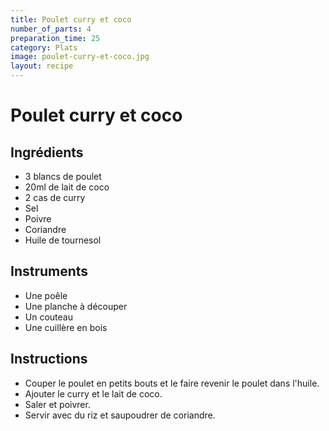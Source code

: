 ```yaml
---
title: Poulet curry et coco
number_of_parts: 4
preparation_time: 25
category: Plats
image: poulet-curry-et-coco.jpg
layout: recipe
---
```

# Poulet curry et coco

## Ingrédients

- 3 blancs de poulet
- 20ml de lait de coco
- 2 cas de curry
- Sel
- Poivre
- Coriandre
- Huile de tournesol

## Instruments

- Une poêle
- Une planche à découper
- Un couteau
- Une cuillère en bois

## Instructions

- Couper le poulet en petits bouts et le faire revenir le poulet dans l'huile.
- Ajouter le curry et le lait de coco.
- Saler et poivrer.
- Servir avec du riz et saupoudrer de coriandre.
